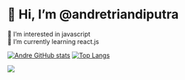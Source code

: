 # 👋 **Hi, I’m @andretriandiputra**

🔭 I’m interested in javascript  
🌱 I’m currently learning react.js

<!---
andretriandiputra/andretriandiputra is a ✨ special ✨ repository because its `README.md` (this file) appears on your GitHub profile.
You can click the Preview link to take a look at your changes.
--->

[![Andre GitHub stats](https://github-readme-stats.vercel.app/api?username=andretriandiputra&show_icons=true&theme=graywhite&locale=en&hide_border=false&rank_icon=github&include_all_commits=true&custom_title=My%20Github%20Stat&text_bold=false&show=reviews)](#)
[![Top Langs](https://github-readme-stats.vercel.app/api/top-langs?username=andretriandiputra&show_icons=true&theme=graywhite&locale=en&layout=donut&size_weight=0.5&count_weight=0.5)](#)

![](https://komarev.com/ghpvc/?username=andretriandiputra&style=for-the-badge)
